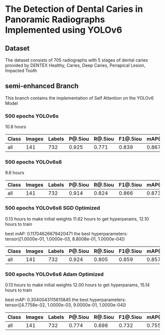 # The Detection of Dental Caries in Panoramic Radiographs Implemented using YOLOv6

## Dataset

The dataset consists of 705 radiographs with 5 stages of dental caries provided by DENTEX
Healthy, Caries, Deep Caries, Periapical Lesion, Impacted Tooth

## semi-enhanced Branch

This branch contains the implementation of Self Attention on the YOLOv6 Model

### 500 epochs YOLOv6s

10.8 hours

| Class | Images | Labels | P@.5iou | R@.5iou | F1@.5iou | mAP@.5 | mAP@.5:.95 |
| ----- | ------ | ------ | ------- | ------- | -------- | ------ | ---------- |
| all   | 141    | 732    | 0.925   | 0.771   | 0.839    | 0.867  | 0.629      |

### 500 epochs YOLOv6s6

9.6 hours

| Class | Images | Labels | P@.5iou | R@.5iou | F1@.5iou | mAP@.5 | mAP@.5:.95 |
| ----- | ------ | ------ | ------- | ------- | -------- | ------ | ---------- |
| all   | 141    | 732    | 0.914   | 0.824   | 0.866    | 0.873  | 0.635      |

### 500 epochs YOLOv6s6 SGD Optimized

0.13 hours to make initial weights 11.62 hours to get hyperparams, 12.10 hours to train

best mAP: 0.11704626679420471
the best hyperparameters: tensor([1.0000e-01, 1.0000e-03, 8.8008e-01, 1.0000e-04])

| Class | Images | Labels | P@.5iou | R@.5iou | F1@.5iou | mAP@.5 | mAP@.5:.95 |
| ----- | ------ | ------ | ------- | ------- | -------- | ------ | ---------- |
| all   | 141    | 732    | 0.924   | 0.805   | 0.859    | 0.857  | 0.648      |

### 500 epochs YOLOv6s6 Adam Optimized

0.13 hours to make initial weights 12.00 hours to get hyperparams, 15.14 hours to train

best mAP: 0.3040043115615845
the best hyperparameters: tensor([4.7758e-02, 1.0000e-03, 9.0000e-01, 1.0000e-04])

| Class | Images | Labels | P@.5iou | R@.5iou | F1@.5iou | mAP@.5 | mAP@.5:.95 |
| ----- | ------ | ------ | ------- | ------- | -------- | ------ | ---------- |
| all   | 141    | 732    | 0.774   | 0.698   | 0.732    | 0.755  | 0.5        |
